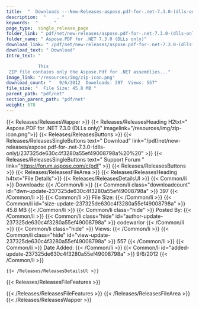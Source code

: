 ```yaml
---
title:  "  Downloads ---New-Releases-aspose.pdf-for-.net-7.3.0-(dlls-only) . " 
description:  "    . " 
keywords:  "    . " 
page_type:  single_release_page
folder_link: " pdf/net/new-releases/aspose.pdf-for-.net-7.3.0-(dlls-only)/"
folder_name: " Aspose.PDF for .NET 7.3.0 (DLLs only)"
download_link: " /pdf/net/new-releases/aspose.pdf-for-.net-7.3.0-(dlls-only)/237325de630c4f3280a55ef49008798a"
download_text: " Download"
Intro_text: " 

            This
 ZIP file contains only the Aspose.Pdf for .NET assemblies..."
image_link: "/resources/img/zip-icon.png"
download_count: "   9/6/2012  Downloads: 397  Views: 557"
file_size: "  File Size: 45.8 MB "
parent_path: "pdf/net"
section_parent_path: "pdf/net"
weight: 578
---
```


{{< Releases/ReleasesWapper >}}
  {{< Releases/ReleasesHeading H2txt=" Aspose.PDF for .NET 7.3.0 (DLLs only)" imagelink="/resources/img/zip-icon.png">}}
  {{< Releases/ReleasesButtons >}}
    {{< Releases/ReleasesSingleButtons text=" Download" link="/pdf/net/new-releases/aspose.pdf-for-.net-7.3.0-(dlls-only)/237325de630c4f3280a55ef49008798a%20%20" >}}
    {{< Releases/ReleasesSingleButtons text=" Support Forum " link="https://forum.aspose.com/c/pdf" >}}
  {{< Releases/ReleasesButtons >}}
  {{< Releases/ReleasesFileArea >}}
    {{< Releases/ReleasesHeading h4txt="File Details">}}
    {{< Releases/ReleasesDetailsUl >}}
            {{< Common/li  >}} Downloads: {{< /Common/li >}} 
      {{< Common/li class="downloadcount" id="dwn-update-237325de630c4f3280a55ef49008798a" >}} 397 {{< /Common/li >}} 
      {{< Common/li  >}} File Size: {{< /Common/li >}} 
      {{< Common/li id="size-update-237325de630c4f3280a55ef49008798a" >}} 45.8 MB {{< /Common/li >}} 
      {{< Common/li  class="hide" >}} Posted By: {{< /Common/li >}} 
      {{< Common/li class="hide" id="author-update-237325de630c4f3280a55ef49008798a" >}} codewarior {{< /Common/li >}} 
      {{< Common/li class="hide"  >}} Views: {{< /Common/li >}} 
      {{< Common/li class="hide" id="view-update-237325de630c4f3280a55ef49008798a" >}} 557 {{< /Common/li >}} 
      {{< Common/li  >}} Date Added: {{< /Common/li >}} 
      {{< Common/li id="added-update-237325de630c4f3280a55ef49008798a" >}} 9/6/2012 {{< /Common/li >}} 

    {{< /Releases/ReleasesDetailsUl >}}

  {{< Releases/ReleasesFileFeatures >}}
      
  {{< /Releases/ReleasesFileFeatures >}}
 {{< /Releases/ReleasesFileArea >}}
{{< /Releases/ReleasesWapper >}}


